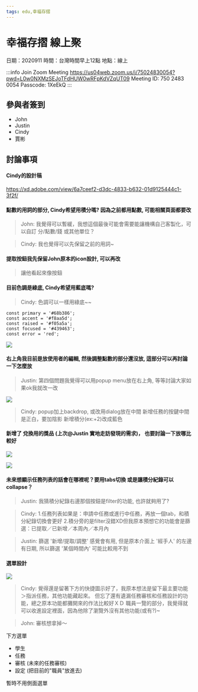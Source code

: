 ```yaml
---
tags: edu,幸福存摺
---
```


# 幸福存摺 線上聚

日期：2020911
時間：台灣時間早上12點
地點：線上

:::info
Join Zoom Meeting
https://us04web.zoom.us/j/75024830054?pwd=L0w0NXMzSEJoTFdHUW0wRFpKdVZqUT09
Meeting ID: 750 2483 0054
Passcode: 1XeEkQ
:::

## 參與者簽到

- John
- Justin
- Cindy
- 賈彬

## 討論事項

#### Cindy的設計稿
https://xd.adobe.com/view/6a7ceef2-d3dc-4833-b632-01d9125444c1-3f2f/


#### 點數的用詞的部分, Cindy希望用積分嗎? 因為之前都用點數, 可能相關頁面都要改

> John: 我覺得可以暫緩，我想這個最後可能會需要能讓機構自己客製化，可以自訂 分/點數/錢 或其他單位？

> Cindy: 我也覺得可以先保留之前的用詞~

#### 提取按鈕我先保留John原本的icon設計, 可以再改

> 讓他看起來像按鈕

#### 目前色調是綠底, Cindy希望用藍底嗎?

> Cindy: 色調可以一樣用綠底~~

```
const primary = '#68b386';
const accent = '#f8aa5d';
const raised = '#f05a5a';
const focused = '#439463';
const error = 'red';
```
![](https://s3-ap-northeast-1.amazonaws.com/g0v-hackmd-images/uploads/upload_2811ab64c4d43ef27a9d57cd763cfd25.png)


#### 右上角我目前是放使用者的編輯, 然後調整點數的部分還沒放, 這部分可以再討論一下怎麼放

> Justin: 第四個問題我覺得可以用popup menu放在右上角, 等等討論大家如果ok我就改一改

![](https://s3-ap-northeast-1.amazonaws.com/g0v-hackmd-images/uploads/upload_54c90be7d68f1229d6d7e12c2489b9f2.png)

> Cindy: popup加上backdrop, 或改用dialog放在中間
> 新增任務的按鍵中間是正白，要加陰影
> 新增積分(ex:+2)改成藍色 

#### 新增了 兌換用的獎品 (上次@Justin 實地走訪發現的需求)， 也要討論一下放哪比較好

![](https://s3-ap-northeast-1.amazonaws.com/g0v-hackmd-images/uploads/upload_60b06c09c3aabaceace50fcab2429b15.jpeg)

![](https://s3-ap-northeast-1.amazonaws.com/g0v-hackmd-images/uploads/upload_5b01075eca2d52d491458a49f2b5c81f.jpg)


#### 未來想顯示任務列表的話會在哪裡呢？要用tabs切換 或是讓積分紀錄可以collapse？

> Justin: 我猜積分紀錄右邊那個按鈕是filter的功能, 也許就夠用了?

> Cindy:
> 1.任務列表如果是：申請中任務或進行中任務，再放一個tab，和積分紀錄切換會更好
> 2.積分旁的是filter沒錯XD但我原本預想它的功能會是篩選：已提取／已新增／本周內／本月內

> Justin: 篩選 '新增/提取/調整' 感覺會有用, 但是原本介面上 '經手人' 的左邊有日期, 所以篩選 '某個時間內' 可能比較用不到


#### 選單設計

![](https://s3-ap-northeast-1.amazonaws.com/g0v-hackmd-images/uploads/upload_18254c6be421ce03f3da5a016f83d0a2.jpg)

> Cindy: 覺得還是留著下方的快捷圖示好了，我原本想法是留下最主要功能＞指派任務，其他功能藏起來。
> 但忘了還有遺漏任務審核和任務設計的功能，總之原本功能都攤開來的作法比較好ＸＤ 職員一覽的部分，我覺得就可以收進設定裡面，因為他除了瀏覽外沒有其他功能(或有?)~

> John: 審核想拿掉～

下方選單
- 學生
- 任務
- 審核 (未來的任務審核)
- 設定 (把目前的"職員"放進去)

暫時不用側面選單